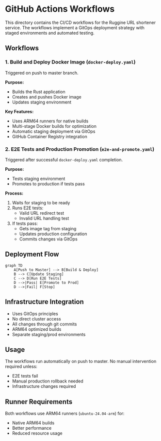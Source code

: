 # GitHub Actions Workflows

This directory contains the CI/CD workflows for the Ruggine URL shortener service. The workflows implement a GitOps deployment strategy with staged environments and automated testing.

## Workflows

### 1. Build and Deploy Docker Image (`docker-deploy.yaml`)
Triggered on push to master branch.

**Purpose:**
- Builds the Rust application
- Creates and pushes Docker image
- Updates staging environment

**Key Features:**
- Uses ARM64 runners for native builds
- Multi-stage Docker builds for optimization
- Automatic staging deployment via GitOps
- GitHub Container Registry integration

### 2. E2E Tests and Production Promotion (`e2e-and-promote.yaml`)
Triggered after successful `docker-deploy.yaml` completion.

**Purpose:**
- Tests staging environment
- Promotes to production if tests pass

**Process:**
1. Waits for staging to be ready
2. Runs E2E tests:
   - Valid URL redirect test
   - Invalid URL handling test
3. If tests pass:
   - Gets image tag from staging
   - Updates production configuration
   - Commits changes via GitOps

## Deployment Flow

```mermaid
graph TD
    A[Push to Master] --> B[Build & Deploy]
    B --> C[Update Staging]
    C --> D[Run E2E Tests]
    D -->|Pass| E[Promote to Prod]
    D -->|Fail| F[Stop]
```

## Infrastructure Integration

- Uses GitOps principles
- No direct cluster access
- All changes through git commits
- ARM64 optimized builds
- Separate staging/prod environments

## Usage

The workflows run automatically on push to master. No manual intervention required unless:
- E2E tests fail
- Manual production rollback needed
- Infrastructure changes required

## Runner Requirements

Both workflows use ARM64 runners (`ubuntu-24.04-arm`) for:
- Native ARM64 builds
- Better performance
- Reduced resource usage
